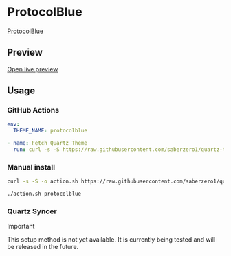 # ProtocolBlue

[ProtocolBlue](https://cosmodiumcs.com)

## Preview

[Open live preview](https://quartz-themes.github.io/protocolblue/)

## Usage

### GitHub Actions

```yaml
env:
  THEME_NAME: protocolblue
```

```yaml
- name: Fetch Quartz Theme
  run: curl -s -S https://raw.githubusercontent.com/saberzero1/quartz-themes/master/action.sh | bash -s -- $THEME_NAME
```

### Manual install

```bash
curl -s -S -o action.sh https://raw.githubusercontent.com/saberzero1/quartz-themes/master/action.sh

./action.sh protocolblue
```

### Quartz Syncer

> [!IMPORTANT]
> This setup method is not yet available. It is currently being tested and will be released in the future.
